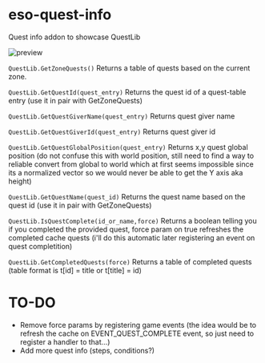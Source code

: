 # eso-quest-info
Quest info addon to showcase QuestLib

![preview](https://i.imgur.com/5WtNEq1.png)

`QuestLib.GetZoneQuests()`
Returns a table of quests based on the current zone.
    
`QuestLib.GetQuestId(quest_entry)`
Returns the quest id of a quest-table entry (use it in pair with GetZoneQuests)

`QuestLib.GetQuestGiverName(quest_entry)`
Returns quest giver name

`QuestLib.GetQuestGiverId(quest_entry)`
Returns quest giver id

`QuestLib.GetQuestGlobalPosition(quest_entry)`
Returns x,y quest global position (do not confuse this with world position, still need to find a way to reliable convert from global to world which at first seems impossible since its a normalized vector so we would never be able to get the Y axis aka height)

`QuestLib.GetQuestName(quest_id)`
Returns the quest name based on the quest id (use it in pair with GetZoneQuests)

`QuestLib.IsQuestComplete(id_or_name,force)`
Returns a boolean telling you if you completed the provided quest, force param on true refreshes the completed cache quests (i'll do this automatic later registering an event on quest completition)

`QuestLib.GetCompletedQuests(force)`
Returns a table of completed quests (table format is t[id] = title or t[title] = id)

# TO-DO
- Remove force params by registering game events (the idea would be to refresh the cache on EVENT_QUEST_COMPLETE event, so just need to register a handler to that...)
- Add more quest info (steps, conditions?)

